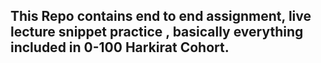 ## This Repo contains end to end assignment, live lecture snippet practice , basically everything included in 0-100 Harkirat Cohort.
